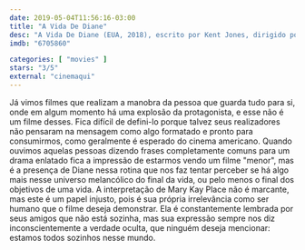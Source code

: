 ```yaml
---
date: 2019-05-04T11:56:16-03:00
title: "A Vida De Diane"
desc: "A Vida De Diane (EUA, 2018), escrito por Kent Jones, dirigido por Kent Jones, com Mary Kay Place, Jake Lacy, Estelle Parsons."
imdb: "6705860"

categories: [ "movies" ]
stars: "3/5"
external: "cinemaqui"
---
```

Já vimos filmes que realizam a manobra da pessoa que guarda tudo para si, onde em algum momento há uma explosão da protagonista, e esse não é um filme desses. Fica difícil de defini-lo porque talvez seus realizadores não pensaram na mensagem como algo formatado e pronto para consumirmos, como geralmente é esperado do cinema americano. Quando ouvimos aquelas pessoas dizendo frases completamente comuns para um drama enlatado fica a impressão de estarmos vendo um filme "menor", mas é a presença de Diane nessa rotina que nos faz tentar perceber se há algo mais nesse universo melancólico do final da vida, ou pelo menos o final dos objetivos de uma vida. A interpretação de Mary Kay Place não é marcante, mas este é um papel injusto, pois é sua própria irrelevância como ser humano que o filme deseja demonstrar. Ela é constantemente lembrada por seus amigos que não está sozinha, mas sua expressão sempre nos diz inconscientemente a verdade oculta, que ninguém deseja mencionar: estamos todos sozinhos nesse mundo.
